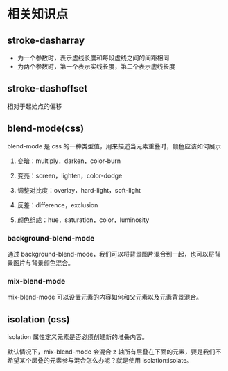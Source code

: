 # 相关知识点

## stroke-dasharray

- 为一个参数时，表示虚线长度和每段虚线之间的间距相同
- 为两个参数时，第一个表示实线长度，第二个表示虚线长度

## stroke-dashoffset

相对于起始点的偏移

## blend-mode(css)

blend-mode 是 css 的一种类型值，用来描述当元素重叠时，颜色应该如何展示

1. 变暗：multiply，darken，color-burn

2. 变亮：screen，lighten，color-dodge

3. 调整对比度：overlay，hard-light，soft-light

4. 反差：difference，exclusion

5. 颜色组成：hue，saturation，color，luminosity

### background-blend-mode

通过 background-blend-mode，我们可以将背景图片混合到一起，也可以将背景图片与背景颜色混合。

### mix-blend-mode

mix-blend-mode 可以设置元素的内容如何和父元素以及元素背景混合。

## isolation (css)

isolation 属性定义元素是否必须创建新的堆叠内容。

默认情况下，mix-blend-mode 会混合 z 轴所有层叠在下面的元素，要是我们不希望某个层叠的元素参与混合怎么办呢？就是使用 isolation:isolate。
